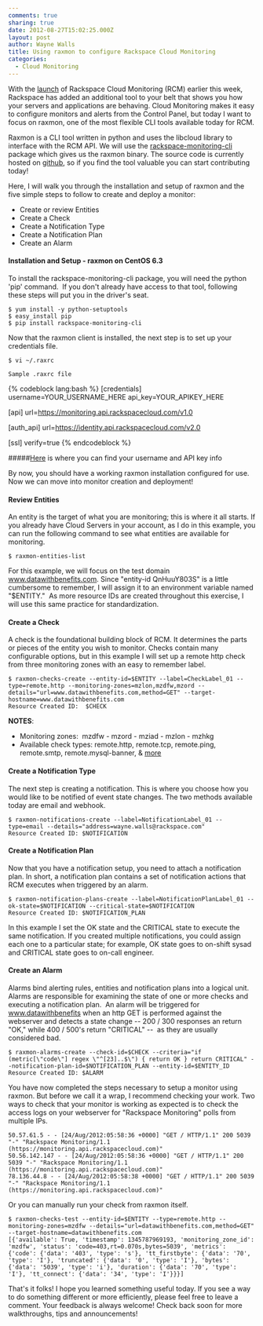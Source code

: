 ```yaml
---
comments: true
sharing: true
date: 2012-08-27T15:02:25.000Z
layout: post
author: Wayne Walls
title: Using raxmon to configure Rackspace Cloud Monitoring
categories:
  - Cloud Monitoring
---
```


With the [launch](http://www.rackspace.com/blog/monitor-any-cloud-or-web-infrastructure-with-new-rackspace-cloud-monitoring-now-in-unlimited-availability/) of Rackspace Cloud Monitoring (RCM) earlier this week, Rackspace has added an additional tool to your belt that shows you how your servers and applications are behaving. Cloud Monitoring makes it easy to configure monitors and alerts from the Control Panel, but today I want to focus on raxmon, one of the most flexible CLI tools available today for RCM.

<!-- more -->

Raxmon is a CLI tool written in python and uses the libcloud library to interface with the RCM API. We will use the [rackspace-monitoring-cli](http://pypi.python.org/pypi/rackspace-monitoring-cli/0.4.5) package which gives us the raxmon binary. The source code is currently hosted on [github](https://github.com/racker/rackspace-monitoring-cli), so if you find the tool valuable you can start contributing today!

Here, I will walk you through the installation and setup of raxmon and the five simple steps to follow to create and deploy a monitor:
	
  * Create or review Entities
  * Create a Check
  * Create a Notification Type
  * Create a Notification Plan
  * Create an Alarm

#### Installation and Setup - raxmon on CentOS 6.3


To install the rackspace-monitoring-cli package, you will need the python 'pip' command.  If you don't already have access to that tool, following these steps will put you in the driver's seat.

	$ yum install -y python-setuptools
	$ easy_install pip
	$ pip install rackspace-monitoring-cli

Now that the raxmon client is installed, the next step is to set up your credentials file.

	$ vi ~/.raxrc

`Sample .raxrc file`
	
{% codeblock lang:bash %}
[credentials]
username=YOUR_USERNAME_HERE
api_key=YOUR_APIKEY_HERE
	
[api]
url=https://monitoring.api.rackspacecloud.com/v1.0
	
[auth_api]
url=https://identity.api.rackspacecloud.com/v2.0
	
[ssl]
verify=true
{% endcodeblock %}

#####[Here](http://www.rackspace.com/knowledge_center/article/rackspace-cloud-essentials-1-generating-your-api-key) is where you can find your username and API key info

By now, you should have a working raxmon installation configured for use. Now we can move into monitor creation and deployment!


#### Review Entities


An entity is the target of what you are monitoring; this is where it all starts. If you already have Cloud Servers in your account, as I do in this example, you can run the following command to see what entities are available for monitoring.

	$ raxmon-entities-list

For this example, we will focus on the test domain www.datawithbenefits.com. Since "entity-id QnHuuY803S" is a little cumbersome to remember, I will assign it to an environment variable named "$ENTITY."  As more resource IDs are created throughout this exercise, I will use this same practice for standardization.


#### Create a Check


A check is the foundational building block of RCM. It determines the parts or pieces of the entity you wish to monitor. Checks contain many configurable options, but in this example I will set up a remote http check from three monitoring zones with an easy to remember label.


	$ raxmon-checks-create --entity-id=$ENTITY --label=CheckLabel_01 --type=remote.http --monitoring-zones=mzlon,mzdfw,mzord --details="url=www.datawithbenefits.com,method=GET" --target-hostname=www.datawithbenefits.com
	Resource Created ID:  $CHECK


**NOTES**:
	 
  * Monitoring zones:  mzdfw - mzord - mziad - mzlon - mzhkg
  * Available check types: remote.http, remote.tcp, remote.ping, remote.smtp, remote.mysql-banner, & [more](http://docs.rackspacecloud.com/cm/api/v1.0/cm-devguide/content/service-check-types.html#service-check-types-list)


#### Create a Notification Type


The next step is creating a notification. This is where you choose how you would like to be notified of event state changes. The two methods available today are email and webhook.


	$ raxmon-notifications-create --label=NotificationLabel_01 --type=email --details="address=wayne.walls@rackspace.com"
	Resource Created ID: $NOTIFICATION


#### Create a Notification Plan


Now that you have a notification setup, you need to attach a notification plan. In short, a notification plan contains a set of notification actions that RCM executes when triggered by an alarm.


	$ raxmon-notification-plans-create --label=NotificationPlanLabel_01 --ok-state=$NOTIFICATION --critical-state=$NOTIFICATION
	Resource Created ID: $NOTIFICATION_PLAN


In this example I set the OK state and the CRITICAL state to execute the same notification. If you created multiple notifications, you could assign each one to a particular state; for example, OK state goes to on-shift sysad and CRITICAL state goes to on-call engineer.


#### Create an Alarm


Alarms bind alerting rules, entities and notification plans into a logical unit. Alarms are responsible for examining the state of one or more checks and executing a notification plan.  An alarm will be triggered for www.datawithbenefits when an http GET is performed against the webserver and detects a state change -- 200 / 300 responses an return "OK," while 400 / 500's return "CRITICAL" --  as they are usually considered bad.


	$ raxmon-alarms-create --check-id=$CHECK --criteria="if (metric[\"code\"] regex \"^[23]..$\") { return OK } return CRITICAL" --notification-plan-id=$NOTIFICATION_PLAN --entity-id=$ENTITY_ID
	Resource Created ID: $ALARM


You have now completed the steps necessary to setup a monitor using raxmon. But before we call it a wrap, I recommend checking your work. Two ways to check that your monitor is working as expected is to check the access logs on your webserver for "Rackspace Monitoring" polls from multiple IPs.

	50.57.61.5 - - [24/Aug/2012:05:58:36 +0000] "GET / HTTP/1.1" 200 5039 "-" "Rackspace Monitoring/1.1 (https://monitoring.api.rackspacecloud.com)"
	50.56.142.147 - - [24/Aug/2012:05:58:36 +0000] "GET / HTTP/1.1" 200 5039 "-" "Rackspace Monitoring/1.1 (https://monitoring.api.rackspacecloud.com)"
	78.136.44.8 - - [24/Aug/2012:05:58:38 +0000] "GET / HTTP/1.1" 200 5039 "-" "Rackspace Monitoring/1.1 (https://monitoring.api.rackspacecloud.com)"


Or you can manually run your check from raxmon itself.

	$ raxmon-checks-test --entity-id=$ENTITY --type=remote.http --monitoring-zones=mzdfw --details="url=datawithbenefits.com,method=GET" --target-hostname=datawithbenefits.com
	[{'available': True, 'timestamp': 1345787969193, 'monitoring_zone_id': 'mzdfw', 'status': 'code=403,rt=0.070s,bytes=5039', 'metrics': {'code': {'data': '403', 'type': 's'}, 'tt_firstbyte': {'data': '70', 'type': 'I'}, 'truncated': {'data': '0', 'type': 'I'}, 'bytes': {'data': '5039', 'type': 'i'}, 'duration': {'data': '70', 'type': 'I'}, 'tt_connect': {'data': '34', 'type': 'I'}}}]

That's it folks! I hope you learned something useful today. If you see a way to do something different or more efficiently, please feel free to leave a comment. Your feedback is always welcome! Check back soon for more walkthroughs, tips and announcements!

